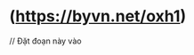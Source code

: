 # (https://byvn.net/oxh1)

// Đặt đoạn này vào <script> trên trang chính exam.tdmu.edu.vn
window.open = function(url) {
    console.log("👉 URL bài thi:", url);
    setTimeout(() => {
        const win = window.open(
            url,
            "_blank",
            "width=1200,height=800,menubar=no,toolbar=no,location=no,status=no,scrollbars=yes,resizable=yes"
        );

        // Gỡ hạn chế trong popup
        const unrestrict = () => {
            try {
                const d = win.document;

                // Xóa tất cả sự kiện gây hạn chế
                const events = [
                    'oncontextmenu', 'onkeydown', 'onkeypress',
                    'onkeyup', 'onmousedown', 'onmouseup', 'oncopy', 'oncut'
                ];
                events.forEach(evt => {
                    d[evt] = null;
                    d.body[evt] = null;
                    Object.defineProperty(d, evt, { get: () => null, set: () => {}, configurable: true });
                    Object.defineProperty(d.body, evt, { get: () => null, set: () => {}, configurable: true });
                });

                // Clone body để xóa các listener addEventListener
                const newBody = d.body.cloneNode(true);
                d.body.parentNode.replaceChild(newBody, d.body);

                console.log("🟢 Đã gỡ toàn bộ hạn chế trong popup!");
            } catch (e) {
                console.warn("⏳ Chờ trang bài thi load xong để gỡ hạn chế...");
                setTimeout(unrestrict, 500);
            }
        };

        // Đợi popup load xong trước khi gỡ
        const waitLoad = setInterval(() => {
            try {
                if (win.document && win.document.readyState === "complete") {
                    clearInterval(waitLoad);
                    unrestrict();
                }
            } catch (e) {
                // Nếu chưa truy cập được, tiếp tục chờ
            }
        }, 500);
    }, 500);
};








(function enableEverything() {
    const events = [
        'contextmenu', 'keydown', 'keyup', 'keypress',
        'mousedown', 'mouseup', 'copy', 'cut', 'paste'
    ];
    const targets = [document, document.body, window];
    events.forEach(event => {
        targets.forEach(target => {
            try {
                target['on' + event] = null;
                Object.defineProperty(target, 'on' + event, {
                    get: () => null,
                    set: () => {},
                    configurable: true
                });
            } catch (e) {}
        });
        window.addEventListener(event, e => e.stopPropagation(), true);
    });

    console.log("🟢 Đã bật lại F12, F5, chuột phải, Ctrl+C,... thành công!");
})();

